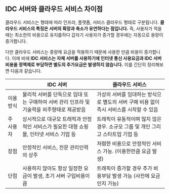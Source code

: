 ## IDC 서버와 클라우드 서비스 차이점

클라우드 서비스는 형태에 따라 인프라, 플랫폼, 서비스 클라우드 형태로 구분됩니다. **클라우드 서비스의 특징은 서버의 확장과 축소가 유연하다는 점입니다.** 즉, 사용자가 적을때는 최소한의 비용으로 유지를하다 갑자기 사용자가 증가할 경우에는 자동으로 용량이 증가합니다.

다만 클라우드 서비스는 종량제 요금을 적용하기 때문에 사용한 만큼 비용이 증가합니다. 이에 비에 **IDC 서비스는 자체 서버를 사용하기에 인터넷 통신 사용요금과 IDC 서버 비용을 정액제로 부담하면 별도의 추가요금은 발생하지 않습니다.** 이를 간단히 정리해보면 다음과 같습니다.

|           | **IDC 서버**                                                 | **클라우드 서비스**                                          |
| --------- | ------------------------------------------------------------ | ------------------------------------------------------------ |
| 이용방식  | 물리적 서버를 단독으로 임대 또는 구매하여 서버 관리 인프라 및 기술력을 외주형태로 제공받음 | 가상의 서버를 임대하는 방식으로 별도의 서버 구매 비용 없이 즉시 서비스를 시작할 수 있음 |
| 주 사용자 | 상시적으로 대규모 트래픽과 안정적인 서비스가 필요한 대형 쇼핑몰, 인터넷 서비스 기업 등 | 트래픽이 유동적이며 많지 않은 경우. 소규모 그룹 및 개인 그리고 스타트업 기업 등 |
| 장점      | 안정적인 서비스, 전문 관리인력의 상주                        | 저렴한 비용으로 안정적인 서비스 가능. (이용한만큼 요금 발생) |
| 단점      | 사용하지 않아도 항상 일정한 요금이 발생, 초기 서버 구입비용이 큼 | 트래픽이 증가할 경우 추가 비용부담 발생 가능 (사전에 요금인지 가능) |